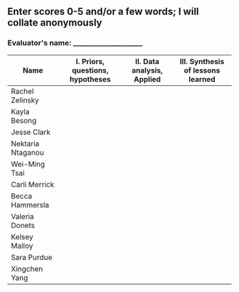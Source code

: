 ## Enter scores 0-5 and/or a few words; I will collate anonymously
### Evaluator's name: ____________________

Name | I. Priors, questions, hypotheses | II. Data analysis, Applied | III. Synthesis of lessons learned
-----|------ | -------------------|----------------------
Rachel Zelinsky | | | 
Kayla Besong | | | 
Jesse Clark | | | 
Nektaria Ntaganou | | | 
Wei-Ming Tsai | | | 
Carli Merrick | | | 
Becca Hammersla | | | 
Valeria Donets | | | 
Kelsey Malloy | | | 
Sara Purdue | | | 
Xingchen Yang | | |
